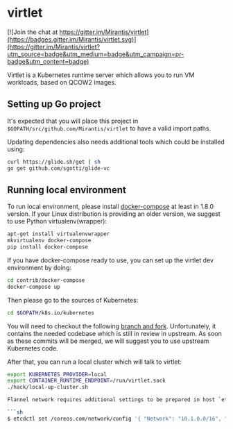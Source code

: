 # virtlet

[![Join the chat at https://gitter.im/Mirantis/virtlet](https://badges.gitter.im/Mirantis/virtlet.svg)](https://gitter.im/Mirantis/virtlet?utm_source=badge&utm_medium=badge&utm_campaign=pr-badge&utm_content=badge)

Virtlet is a Kubernetes runtime server which allows you to run VM workloads, based on QCOW2 images.

## Setting up Go project

It's expected that you will place this project in `$GOPATH/src/github.com/Mirantis/virtlet` to have a valid import paths.

Updating dependencies also needs additional tools which could be installed using:

```sh
curl https://glide.sh/get | sh
go get github.com/sgotti/glide-vc
```

## Running local environment

To run local environment, please install [docker-compose](https://pypi.python.org/pypi/docker-compose)
at least in 1.8.0 version. If your Linux distribution is providing an older version, we suggest to
use Python virtualenv(wrapper):

```sh
apt-get install virtualenvwrapper
mkvirtualenv docker-compose
pip install docker-compose
```

If you have docker-compose ready to use, you can set up the virtlet dev environment by doing:

```sh
cd contrib/docker-compose
docker-compose up
```

Then please go to the sources of Kubernetes:

```sh
cd $GOPATH/k8s.io/kubernetes
```

You will need to checkout the following [branch and fork](https://github.com/nhlfr/kubernetes/tree/syncpod-virtlet).
Unfortunately, it contains the needed codebase which is still in review in upstream. As soon as these
commits will be merged, we will suggest you to use upstream Kubernetes code.

After that, you can run a local cluster which will talk to virtlet:

```sh
export KUBERNETES_PROVIDER=local
export CONTAINER_RUNTIME_ENDPOINT=/run/virtlet.sock
./hack/local-up-cluster.sh

Flannel network requires additional settings to be prepared in host `etcd` database. They can be set from command line using:

```sh
$ etcdctl set /coreos.com/network/config '{ "Network": "10.1.0.0/16", "Backend": { "Type": "host-gw" } }'
```
